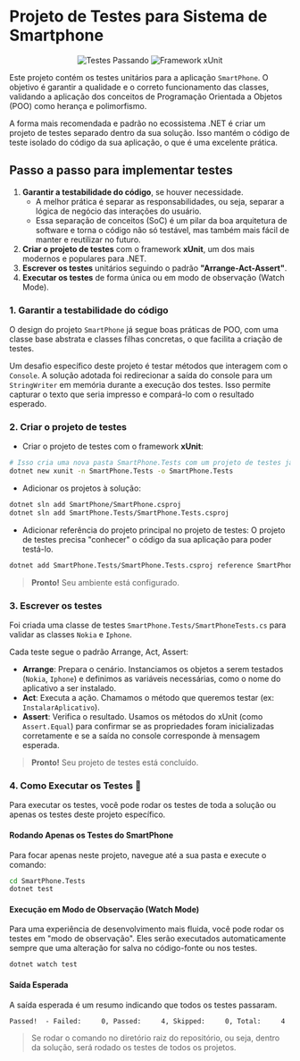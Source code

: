 # Projeto de Testes para Sistema de Smartphone

<p align="center">
  <img src="https://img.shields.io/badge/Testes-Passing-brightgreen?style=for-the-badge" alt="Testes Passando">
  <img src="https://img.shields.io/badge/Framework-xUnit-blue?style=for-the-badge" alt="Framework xUnit">
</p>

Este projeto contém os testes unitários para a aplicação `SmartPhone`. O objetivo é garantir a qualidade e o correto funcionamento das classes, validando a aplicação dos conceitos de Programação Orientada a Objetos (POO) como herança e polimorfismo.

A forma mais recomendada e padrão no ecossistema .NET é criar um projeto de testes separado dentro da sua solução. Isso mantém o código de teste isolado do código da sua aplicação, o que é uma excelente prática.

## Passo a passo para implementar testes

1. **Garantir a testabilidade do código**, se houver necessidade.
   - A melhor prática é separar as responsabilidades, ou seja, separar a lógica de negócio das interações do usuário.
   - Essa separação de conceitos (SoC) é um pilar da boa arquitetura de software e torna o código não só testável, mas também mais fácil de manter e reutilizar no futuro.
2. **Criar o projeto de testes** com o framework **xUnit**, um dos mais modernos e populares para .NET.
3. **Escrever os testes** unitários seguindo o padrão **"Arrange-Act-Assert"**.
4. **Executar os testes** de forma única ou em modo de observação (Watch Mode).

### 1. Garantir a testabilidade do código

O design do projeto `SmartPhone` já segue boas práticas de POO, com uma classe base abstrata e classes filhas concretas, o que facilita a criação de testes.

Um desafio específico deste projeto é testar métodos que interagem com o `Console`. A solução adotada foi redirecionar a saída do console para um `StringWriter` em memória durante a execução dos testes. Isso permite capturar o texto que seria impresso e compará-lo com o resultado esperado.

### 2. Criar o projeto de testes

- Criar o projeto de testes com o framework **xUnit**:

```bash
# Isso cria uma nova pasta SmartPhone.Tests com um projeto de testes já configurado.
dotnet new xunit -n SmartPhone.Tests -o SmartPhone.Tests
```

- Adicionar os projetos à solução:

```bash
dotnet sln add SmartPhone/SmartPhone.csproj
dotnet sln add SmartPhone.Tests/SmartPhone.Tests.csproj
```

- Adicionar referência do projeto principal no projeto de testes:
O projeto de testes precisa "conhecer" o código da sua aplicação para poder testá-lo.

```bash
dotnet add SmartPhone.Tests/SmartPhone.Tests.csproj reference SmartPhone/SmartPhone.csproj
```

> **Pronto!** Seu ambiente está configurado.

### 3. Escrever os testes

Foi criada uma classe de testes `SmartPhone.Tests/SmartPhoneTests.cs` para validar as classes `Nokia` e `Iphone`.

Cada teste segue o padrão Arrange, Act, Assert:

- **Arrange**: Prepara o cenário. Instanciamos os objetos a serem testados (`Nokia`, `Iphone`) e definimos as variáveis necessárias, como o nome do aplicativo a ser instalado.
- **Act**: Executa a ação. Chamamos o método que queremos testar (ex: `InstalarAplicativo`).
- **Assert**: Verifica o resultado. Usamos os métodos do xUnit (como `Assert.Equal`) para confirmar se as propriedades foram inicializadas corretamente e se a saída no console corresponde à mensagem esperada.

> **Pronto!** Seu projeto de testes está concluído.

### 4. Como Executar os Testes 🚀

Para executar os testes, você pode rodar os testes de toda a solução ou apenas os testes deste projeto específico.

#### Rodando Apenas os Testes do SmartPhone

Para focar apenas neste projeto, navegue até a sua pasta e execute o comando:

```bash
cd SmartPhone.Tests
dotnet test
```

#### Execução em Modo de Observação (Watch Mode)

Para uma experiência de desenvolvimento mais fluida, você pode rodar os testes em "modo de observação". Eles serão executados automaticamente sempre que uma alteração for salva no código-fonte ou nos testes.

```bash
dotnet watch test
```

#### Saída Esperada

A saída esperada é um resumo indicando que todos os testes passaram.

```plaintext
Passed!  - Failed:     0, Passed:     4, Skipped:     0, Total:     4
```

> Se rodar o comando no diretório raiz do repositório, ou seja, dentro da solução, será rodado os testes de todos os projetos.
